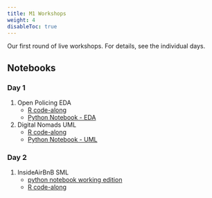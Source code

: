 ```yaml
---
title: M1 Workshops
weight: 4
disableToc: true
---
```


Our first round of live workshops. For details, see the individual days.

## Notebooks

### Day 1

1. Open Policing EDA
   * [R code-along](https://sds-aau.github.io/DSBA-2021/notebooks/M1_workshop1_sop.nb.html)
   * [Python Notebook - EDA](https://colab.research.google.com/github/SDS-AAU/DSBA-2021/blob/master/static/notebooks/DSBA21_W1_1.ipynb)
2. Digital Nomads UML
   * [R code-along](https://sds-aau.github.io/DSBA-2021/notebooks/M1_workshop2_UML_R.nb.html)
   * [Python Notebook - UML](https://colab.research.google.com/github/SDS-AAU/DSBA-2021/blob/master/static/notebooks/DSBA21_w1_2.ipynb)

### Day 2


1. InsideAirBnB SML
   * [python notebook working edition](https://colab.research.google.com/drive/10BckisDHxeayFLiZ4iqGee938Fzl7Hpi?usp=sharing)
   * [R code-along](https://sds-aau.github.io/DSBA-2021/notebooks/M1_workshop3_SLM.nb.html)
